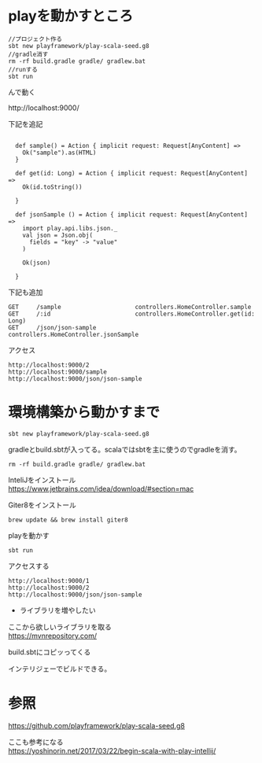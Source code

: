 

# playを動かすところ

```
//プロジェクト作る
sbt new playframework/play-scala-seed.g8
//gradle消す
rm -rf build.gradle gradle/ gradlew.bat
//runする
sbt run
```

んで動く    

http://localhost:9000/    


下記を追記    


```scala:HomeController

  def sample() = Action { implicit request: Request[AnyContent] =>
    Ok("sample").as(HTML)
  }

  def get(id: Long) = Action { implicit request: Request[AnyContent] =>
    Ok(id.toString())

  }

  def jsonSample () = Action { implicit request: Request[AnyContent] =>
    import play.api.libs.json._
    val json = Json.obj(
      fields = "key" -> "value"
    )

    Ok(json)

  }
```

下記も追加    

```:route
GET     /sample                     controllers.HomeController.sample
GET     /:id                        controllers.HomeController.get(id: Long)
GET     /json/json-sample           controllers.HomeController.jsonSample
```

アクセス    

```
http://localhost:9000/2
http://localhost:9000/sample
http://localhost:9000/json/json-sample
```




# 環境構築から動かすまで

```
sbt new playframework/play-scala-seed.g8
```

gradleとbuild.sbtが入ってる。scalaではsbtを主に使うのでgradleを消す。    

```
rm -rf build.gradle gradle/ gradlew.bat
```

InteliJをインストール    
https://www.jetbrains.com/idea/download/#section=mac    


Giter8をインストール    

```
brew update && brew install giter8
```

playを動かす    

```
sbt run
```

アクセスする    


```
http://localhost:9000/1
http://localhost:9000/2
http://localhost:9000/json/json-sample
```


- ライブラリを増やしたい    

ここから欲しいライブラリを取る    
https://mvnrepository.com/    

build.sbtにコピッってくる

インテリジェーでビルドできる。


# 参照

https://github.com/playframework/play-scala-seed.g8    

ここも参考になる    
https://yoshinorin.net/2017/03/22/begin-scala-with-play-intellij/    


